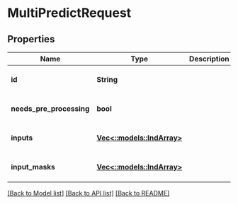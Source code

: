 # MultiPredictRequest

## Properties
Name | Type | Description | Notes
------------ | ------------- | ------------- | -------------
**id** | **String** |  | [optional] [default to null]
**needs_pre_processing** | **bool** |  | [optional] [default to null]
**inputs** | [**Vec<::models::IndArray>**](INDArray.md) |  | [optional] [default to null]
**input_masks** | [**Vec<::models::IndArray>**](INDArray.md) |  | [optional] [default to null]

[[Back to Model list]](../README.md#documentation-for-models) [[Back to API list]](../README.md#documentation-for-api-endpoints) [[Back to README]](../README.md)


